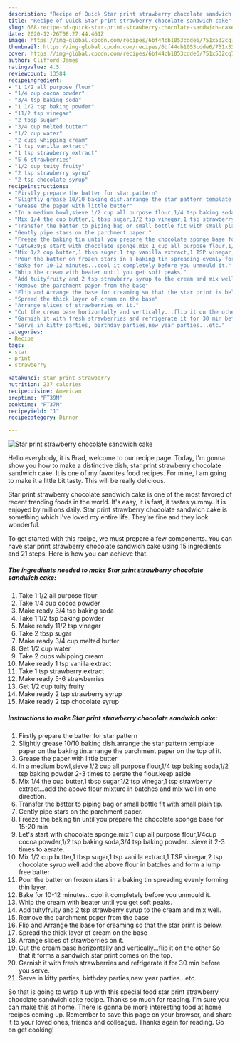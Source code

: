 ```yaml
---
description: "Recipe of Quick Star print strawberry chocolate sandwich cake"
title: "Recipe of Quick Star print strawberry chocolate sandwich cake"
slug: 668-recipe-of-quick-star-print-strawberry-chocolate-sandwich-cake
date: 2020-12-26T08:27:44.461Z
image: https://img-global.cpcdn.com/recipes/6bf44cb1053cdde6/751x532cq70/star-print-strawberry-chocolate-sandwich-cake-recipe-main-photo.jpg
thumbnail: https://img-global.cpcdn.com/recipes/6bf44cb1053cdde6/751x532cq70/star-print-strawberry-chocolate-sandwich-cake-recipe-main-photo.jpg
cover: https://img-global.cpcdn.com/recipes/6bf44cb1053cdde6/751x532cq70/star-print-strawberry-chocolate-sandwich-cake-recipe-main-photo.jpg
author: Clifford James
ratingvalue: 4.5
reviewcount: 13584
recipeingredient:
- "1 1/2 all purpose flour"
- "1/4 cup cocoa powder"
- "3/4 tsp baking soda"
- "1 1/2 tsp baking powder"
- "11/2 tsp vinegar"
- "2 tbsp sugar"
- "3/4 cup melted butter"
- "1/2 cup water"
- "2 cups whipping cream"
- "1 tsp vanilla extract"
- "1 tsp strawberry extract"
- "5-6 strawberries"
- "1/2 cup tuity fruity"
- "2 tsp strawberry syrup"
- "2 tsp chocolate syrup"
recipeinstructions:
- "Firstly prepare the batter for star pattern"
- "Slightly grease 10/10 baking dish.arrange the star pattern template paper on the baking tin.arrange the parchment paper on the top of it."
- "Grease the paper with little butter"
- "In a medium bowl,sieve 1/2 cup all purpose flour,1/4 tsp baking soda,1/2 tsp baking powder 2-3 times to aerate the flour.keep aside"
- "Mix 1/4 the cup butter,1 tbsp sugar,1/2 tsp vinegar,1 tsp strawberry extract...add the above flour mixture in batches and mix well in one direction."
- "Transfer the batter to piping bag or small bottle fit with small plain tip."
- "Gently pipe stars on the parchment paper."
- "Freeze the baking tin until you prepare the chocolate sponge base for 15-20 min"
- "Let&#39;s start with chocolate sponge.mix 1 cup all purpose flour,1/4cup cocoa powder,1/2 tsp baking soda,3/4 tsp baking powder...sieve it 2-3 times to aerate."
- "Mix 1/2 cup butter,1 tbsp sugar,1 tsp vanilla extract,1 TSP vinegar,2 tsp chocolate syrup well.add the above flour in batches and form a lump free batter"
- "Pour the batter on frozen stars in a baking tin spreading evenly forming thin layer."
- "Bake for 10-12 minutes...cool it completely before you unmould it."
- "Whip the cream with beater until you get soft peaks."
- "Add tuityfruity and 2 tsp strawberry syrup to the cream and mix well."
- "Remove the parchment paper from the base"
- "Flip and Arrange the base for creaming so that the star print is below."
- "Spread the thick layer of cream on the base"
- "Arrange slices of strawberries on it."
- "Cut the cream base horizontally and vertically...flip it on the other So that it forms a sandwich.star print comes on the top."
- "Garnish it with fresh strawberries and refrigerate it for 30 min before you serve."
- "Serve in kitty parties, birthday parties,new year parties...etc."
categories:
- Recipe
tags:
- star
- print
- strawberry

katakunci: star print strawberry 
nutrition: 237 calories
recipecuisine: American
preptime: "PT39M"
cooktime: "PT37M"
recipeyield: "1"
recipecategory: Dinner

---
```



![Star print strawberry chocolate sandwich cake](https://img-global.cpcdn.com/recipes/6bf44cb1053cdde6/751x532cq70/star-print-strawberry-chocolate-sandwich-cake-recipe-main-photo.jpg)

Hello everybody, it is Brad, welcome to our recipe page. Today, I'm gonna show you how to make a distinctive dish, star print strawberry chocolate sandwich cake. It is one of my favorites food recipes. For mine, I am going to make it a little bit tasty. This will be really delicious.

Star print strawberry chocolate sandwich cake is one of the most favored of recent trending foods in the world. It's easy, it is fast, it tastes yummy. It is enjoyed by millions daily. Star print strawberry chocolate sandwich cake is something which I've loved my entire life. They're fine and they look wonderful.




To get started with this recipe, we must prepare a few components. You can have star print strawberry chocolate sandwich cake using 15 ingredients and 21 steps. Here is how you can achieve that.

<!--inarticleads1-->

##### The ingredients needed to make Star print strawberry chocolate sandwich cake:

1. Take 1 1/2 all purpose flour
1. Take 1/4 cup cocoa powder
1. Make ready 3/4 tsp baking soda
1. Take 1 1/2 tsp baking powder
1. Make ready 11/2 tsp vinegar
1. Take 2 tbsp sugar
1. Make ready 3/4 cup melted butter
1. Get 1/2 cup water
1. Take 2 cups whipping cream
1. Make ready 1 tsp vanilla extract
1. Take 1 tsp strawberry extract
1. Make ready 5-6 strawberries
1. Get 1/2 cup tuity fruity
1. Make ready 2 tsp strawberry syrup
1. Make ready 2 tsp chocolate syrup




<!--inarticleads2-->

##### Instructions to make Star print strawberry chocolate sandwich cake:

1. Firstly prepare the batter for star pattern
1. Slightly grease 10/10 baking dish.arrange the star pattern template paper on the baking tin.arrange the parchment paper on the top of it.
1. Grease the paper with little butter
1. In a medium bowl,sieve 1/2 cup all purpose flour,1/4 tsp baking soda,1/2 tsp baking powder 2-3 times to aerate the flour.keep aside
1. Mix 1/4 the cup butter,1 tbsp sugar,1/2 tsp vinegar,1 tsp strawberry extract...add the above flour mixture in batches and mix well in one direction.
1. Transfer the batter to piping bag or small bottle fit with small plain tip.
1. Gently pipe stars on the parchment paper.
1. Freeze the baking tin until you prepare the chocolate sponge base for 15-20 min
1. Let&#39;s start with chocolate sponge.mix 1 cup all purpose flour,1/4cup cocoa powder,1/2 tsp baking soda,3/4 tsp baking powder...sieve it 2-3 times to aerate.
1. Mix 1/2 cup butter,1 tbsp sugar,1 tsp vanilla extract,1 TSP vinegar,2 tsp chocolate syrup well.add the above flour in batches and form a lump free batter
1. Pour the batter on frozen stars in a baking tin spreading evenly forming thin layer.
1. Bake for 10-12 minutes...cool it completely before you unmould it.
1. Whip the cream with beater until you get soft peaks.
1. Add tuityfruity and 2 tsp strawberry syrup to the cream and mix well.
1. Remove the parchment paper from the base
1. Flip and Arrange the base for creaming so that the star print is below.
1. Spread the thick layer of cream on the base
1. Arrange slices of strawberries on it.
1. Cut the cream base horizontally and vertically...flip it on the other So that it forms a sandwich.star print comes on the top.
1. Garnish it with fresh strawberries and refrigerate it for 30 min before you serve.
1. Serve in kitty parties, birthday parties,new year parties...etc.




So that is going to wrap it up with this special food star print strawberry chocolate sandwich cake recipe. Thanks so much for reading. I'm sure you can make this at home. There is gonna be more interesting food at home recipes coming up. Remember to save this page on your browser, and share it to your loved ones, friends and colleague. Thanks again for reading. Go on get cooking!
